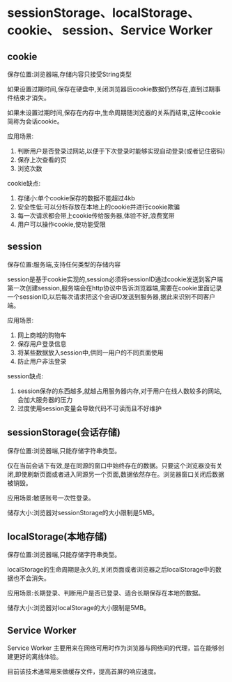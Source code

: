 # sessionStorage、localStorage、cookie、 session、Service Worker

## cookie  

保存位置:浏览器端,存储内容只接受String类型

如果设置过期时间,保存在硬盘中,关闭浏览器后cookie数据仍然存在,直到过期事件结束才消失。

如果未设置过期时间,保存在内存中,生命周期随浏览器的关系而结束,这种cookie简称为会话cookie。  

应用场景:  

1. 判断用户是否登录过网站,以便于下次登录时能够实现自动登录(或者记住密码)  
2. 保存上次查看的页  
3. 浏览次数  

cookie缺点:  

1. 存储小:单个cookie保存的数据不能超过4kb  
2. 安全性低:可以分析存放在本地上的cookie并进行cookie欺骗 
3. 每一次请求都会带上cookie传给服务器,体验不好,浪费宽带
4. 用户可以操作cookie,使功能受限  

## session  

保存位置:服务端,支持任何类型的存储内容  

session是基于cookie实现的,session必须将sessionID通过cookie发送到客户端  
第一次创建session,服务端会在http协议中告诉浏览器端,需要在cookie里面记录一个sessionID,以后每次请求把这个会话ID发送到服务器,据此来识别不同客户端。  

应用场景:  

1. 网上商城的购物车  
2. 保存用户登录信息  
3. 将某些数据放入session中,供同一用户的不同页面使用  
4. 防止用户非法登录  

session缺点:  

1. session保存的东西越多,就越占用服务器内存,对于用户在线人数较多的网站,会加大服务器的压力  
2. 过度使用session变量会导致代码不可读而且不好维护  

## sessionStorage(会话存储)  

保存位置:浏览器端,只能存储字符串类型。  

仅在当前会话下有效,是在同源的窗口中始终存在的数据。只要这个浏览器没有关闭,即使刷新页面或者进入同源另一个页面,数据依然存在。浏览器窗口关闭后数据被销毁。

应用场景:敏感账号一次性登录。

储存大小:浏览器对sessionStorage的大小限制是5MB。  

## localStorage(本地存储)  

保存位置:浏览器端,只能存储字符串类型。  

localStorage的生命周期是永久的,关闭页面或者浏览器之后localStorage中的数据也不会消失。

应用场景:长期登录、判断用户是否已登录、适合长期保存在本地的数据。

储存大小:浏览器对localStorage的大小限制是5MB。  


## Service Worker  

Service Worker 主要用来在网络可用时作为浏览器与网络间的代理，旨在能够创建更好的离线体验。  

目前该技术通常用来做缓存文件，提高首屏的响应速度。  

